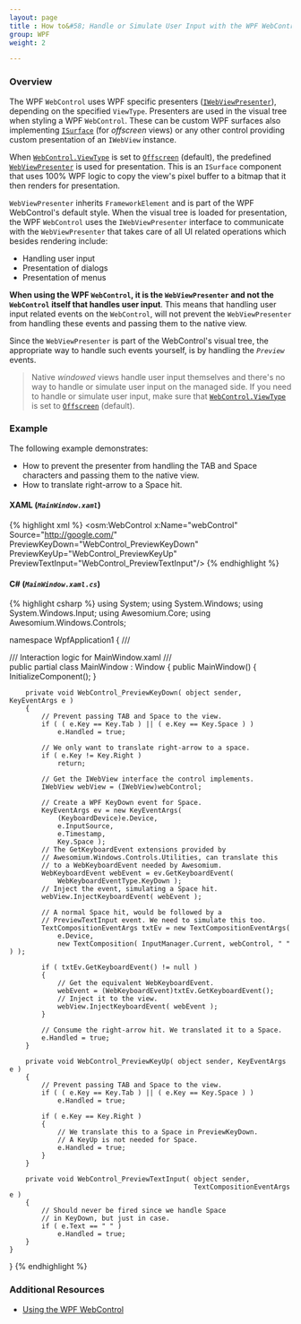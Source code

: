 ```yaml
---
layout: page
title : How to&#58; Handle or Simulate User Input with the WPF WebControl
group: WPF
weight: 2

---
```


### Overview

The WPF `WebControl` uses WPF specific presenters ([`IWebViewPresenter`](http://docs.awesomium.net/?tc=T_Awesomium_Core_IWebViewPresenter)), depending on the specified `ViewType`. Presenters are used in the visual tree when styling a WPF `WebControl`. These can be custom WPF surfaces also implementing [`ISurface`](http://docs.awesomium.net/?tc=T_Awesomium_Core_ISurface) (for *offscreen* views) or any other control providing custom presentation of an `IWebView` instance.

When [`WebControl.ViewType`](http://docs.awesomium.net/?tc=P_Awesomium_Windows_Controls_WebControl_ViewType) is set to [`Offscreen`](http://docs.awesomium.net/?tc=T_Awesomium_Core_WebViewType) (default), the predefined [`WebViewPresenter`](http://docs.awesomium.net/?tc=T_Awesomium_Windows_Controls_WebViewPresenter) is used for presentation. This is an `ISurface` component that uses 100% WPF logic to copy the view's pixel buffer to a bitmap that it then renders for presentation.

`WebViewPresenter` inherits `FrameworkElement` and is part of the WPF WebControl's default style. When the visual tree is loaded for presentation, the WPF `WebControl` uses  the `IWebViewPresenter` interface to communicate with the `WebViewPresenter` that takes care of all UI related operations which besides rendering include:

* Handling user input
* Presentation of dialogs
* Presentation of menus

**When using the WPF `WebControl`, it is the `WebViewPresenter` and not the `WebControl` itself that handles user input**. This means that handling user input related events on the `WebControl`, will not prevent the `WebViewPresenter` from handling these events and passing them to the native view.

Since the `WebViewPresenter` is part of the WebControl's visual tree, the appropriate way to handle such events yourself, is by handling the *`Preview`* events.

> Native *windowed* views handle user input themselves and there's no way to handle or simulate user input on the managed side. If you need to handle or simulate user input, make sure that [`WebControl.ViewType`](http://docs.awesomium.net/?tc=P_Awesomium_Windows_Controls_WebControl_ViewType) is set to [`Offscreen`](http://docs.awesomium.net/?tc=T_Awesomium_Core_WebViewType) (default).

### Example

The following example demonstrates:

* How to prevent the presenter from handling the TAB and Space characters and passing them to the native view. 
* How to translate right-arrow to a Space hit.

#### XAML (*`MainWindow.xaml`*)

{% highlight xml %}
<Window 
    x:Class="WpfApplication1.MainWindow" 
    xmlns="http://schemas.microsoft.com/winfx/2006/xaml/presentation" 
    xmlns:x="http://schemas.microsoft.com/winfx/2006/xaml" 
    xmlns:osm="http://schemas.awesomium.com/winfx" 
    Title="MainWindow" 
    Height="480" 
    Width="640">
    <Grid>
        <osm:WebControl
            x:Name="webControl"
            Source="http://google.com/" 
            PreviewKeyDown="WebControl_PreviewKeyDown" 
            PreviewKeyUp="WebControl_PreviewKeyUp" 
            PreviewTextInput="WebControl_PreviewTextInput"/>
    </Grid>
</Window>
{% endhighlight %}

#### C#  (*`MainWindow.xaml.cs`*)

{% highlight csharp %}
using System;
using System.Windows;
using System.Windows.Input;
using Awesomium.Core;
using Awesomium.Windows.Controls;

namespace WpfApplication1
{
    /// <summary>
    /// Interaction logic for MainWindow.xaml
    /// </summary>
    public partial class MainWindow : Window
    {
        public MainWindow()
        {
            InitializeComponent();
        }

        private void WebControl_PreviewKeyDown( object sender, KeyEventArgs e )
        {
            // Prevent passing TAB and Space to the view.
            if ( ( e.Key == Key.Tab ) || ( e.Key == Key.Space ) )
                e.Handled = true;

            // We only want to translate right-arrow to a space.
            if ( e.Key != Key.Right )
                return;

            // Get the IWebView interface the control implements.
            IWebView webView = (IWebView)webControl;

            // Create a WPF KeyDown event for Space.
            KeyEventArgs ev = new KeyEventArgs( 
                (KeyboardDevice)e.Device, 
                e.InputSource, 
                e.Timestamp, 
                Key.Space );
            // The GetKeyboardEvent extensions provided by
            // Awesomium.Windows.Controls.Utilities, can translate this 
            // to a WebKeyboardEvent needed by Awesomium.
            WebKeyboardEvent webEvent = ev.GetKeyboardEvent( 
                WebKeyboardEventType.KeyDown );
            // Inject the event, simulating a Space hit.
            webView.InjectKeyboardEvent( webEvent );

            // A normal Space hit, would be followed by a 
            // PreviewTextInput event. We need to simulate this too.
            TextCompositionEventArgs txtEv = new TextCompositionEventArgs( 
                e.Device, 
                new TextComposition( InputManager.Current, webControl, " " ) );

            if ( txtEv.GetKeyboardEvent() != null )
            {
                // Get the equivalent WebKeyboardEvent.
                webEvent = (WebKeyboardEvent)txtEv.GetKeyboardEvent();
                // Inject it to the view.
                webView.InjectKeyboardEvent( webEvent );
            }

            // Consume the right-arrow hit. We translated it to a Space.
            e.Handled = true;
        }

        private void WebControl_PreviewKeyUp( object sender, KeyEventArgs e )
        {
            // Prevent passing TAB and Space to the view.
            if ( ( e.Key == Key.Tab ) || ( e.Key == Key.Space ) )
                e.Handled = true;

            if ( e.Key == Key.Right )
            {
                // We translate this to a Space in PreviewKeyDown.
                // A KeyUp is not needed for Space.
                e.Handled = true;
            }
        }

        private void WebControl_PreviewTextInput( object sender, 
                                                  TextCompositionEventArgs e )
        {
            // Should never be fired since we handle Space
            // in KeyDown, but just in case.
            if ( e.Text == " " )
                e.Handled = true;
        }
    }
}
{% endhighlight %}

### Additional Resources

* [Using the WPF WebControl](webcontrol.html)
